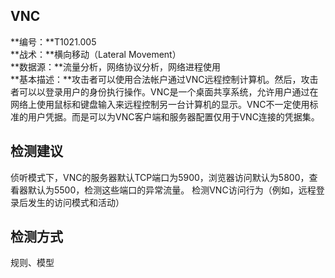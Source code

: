 ## VNC  
**编号：**T1021.005  
**战术：**横向移动（Lateral Movement）  
**数据源：**流量分析，网络协议分析，网络进程使用  
**基本描述：**攻击者可以使用合法帐户通过VNC远程控制计算机。然后，攻击者可以以登录用户的身份执行操作。VNC是一个桌面共享系统，允许用户通过在网络上使用鼠标和键盘输入来远程控制另一台计算机的显示。VNC不一定使用标准的用户凭据。而是可以为VNC客户端和服务器配置仅用于VNC连接的凭据集。  
## 检测建议  
侦听模式下，VNC的服务器默认TCP端口为5900，浏览器访问默认为5800，查看器默认为5500，检测这些端口的异常流量。
检测VNC访问行为（例如，远程登录后发生的访问模式和活动）  
## 检测方式  
规则、模型